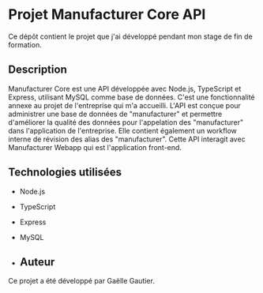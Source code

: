 # Projet Manufacturer Core API

Ce dépôt contient le projet que j'ai développé pendant mon stage de fin de formation.

## Description

Manufacturer Core est une API développée avec Node.js, TypeScript et Express, utilisant MySQL comme base de données. C'est une fonctionnalité annexe au projet de l'entreprise qui m'a accueilli. L'API est conçue pour administrer une base de données de "manufacturer" et permettre d'améliorer la qualité des données pour l'appelation des "manufacturer" dans l'application de l'entreprise. Elle contient également un workflow interne de révision des alias des "manufacturer". Cette API interagit avec Manufacturer Webapp qui est l'application front-end.

## Technologies utilisées

- Node.js
- TypeScript
- Express
- MySQL

- ## Auteur

Ce projet a été développé par Gaëlle Gautier.
